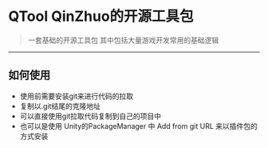 # QTool   QinZhuo的开源工具包

>  一套基础的开源工具包 其中包括大量游戏开发常用的基础逻辑

***

## 如何使用
- 使用前需要安装git来进行代码的拉取
- 复制以.git结尾的克隆地址
- 可以直接使用git拉取代码复制到自己的项目中
- 也可以是使用 Unity的PackageManager 中 Add from git URL 来以插件包的方式安装